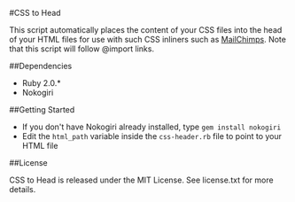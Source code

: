 #CSS to Head

This script automatically places the content of your CSS files into the head of your HTML files for use with such CSS inliners such as [MailChimps](http://templates.mailchimp.com/resources/inline-css/). Note that this script will follow @import links.

##Dependencies

* Ruby 2.0.*
* Nokogiri

##Getting Started

* If you don't have Nokogiri already installed, type `gem install nokogiri`
* Edit the `html_path` variable inside the `css-header.rb` file to point to your HTML file

##License

CSS to Head is released under the MIT License. See license.txt for more details.